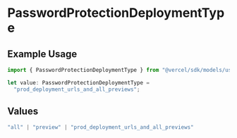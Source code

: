 # PasswordProtectionDeploymentType

## Example Usage

```typescript
import { PasswordProtectionDeploymentType } from "@vercel/sdk/models/userevent.js";

let value: PasswordProtectionDeploymentType =
  "prod_deployment_urls_and_all_previews";
```

## Values

```typescript
"all" | "preview" | "prod_deployment_urls_and_all_previews"
```